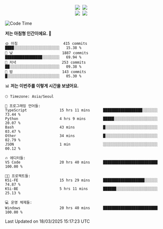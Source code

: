 
<p align="center">
<img src="https://img.shields.io/badge/java-007396?style=flat-square&logo=java&logoColor=white">&nbsp 
<img src="https://img.shields.io/badge/Python-3766AB?style=flat-square&logo=Python&logoColor=white"/></a>&nbsp<br>
<img src="https://img.shields.io/badge/Spring-F0F0F0?style=flat-square&logo=spring&logoColor='#6DB33F'">&nbsp 
<img src="https://img.shields.io/badge/Spring Security-F0F0F0?style=flat-square&logo=springsecurity&logoColor='#6DB33F'">&nbsp 

<!--START_SECTION:waka-->
![Code Time](http://img.shields.io/badge/Code%20Time-21%20hrs%2037%20mins-blue)

**저는 아침형 인간이에요. 🐤** 

```text
🌞 아침                     415 commits         ████░░░░░░░░░░░░░░░░░░░░░   15.38 % 
🌆 낮　                     1887 commits        █████████████████░░░░░░░░   69.94 % 
🌃 저녁                     253 commits         ██░░░░░░░░░░░░░░░░░░░░░░░   09.38 % 
🌙 밤　                     143 commits         █░░░░░░░░░░░░░░░░░░░░░░░░   05.30 % 
```


📊 **저는 이번주를 이렇게 시간을 보냈어요.** 

```text
🕑︎ Timezone: Asia/Seoul

💬 프로그래밍 언어들: 
TypeScript               15 hrs 11 mins      ██████████████████░░░░░░░   73.44 % 
Python                   4 hrs 9 mins        █████░░░░░░░░░░░░░░░░░░░░   20.07 % 
Bash                     43 mins             █░░░░░░░░░░░░░░░░░░░░░░░░   03.47 % 
Other                    34 mins             █░░░░░░░░░░░░░░░░░░░░░░░░   02.79 % 
JSON                     1 min               ░░░░░░░░░░░░░░░░░░░░░░░░░   00.12 % 

🔥 에디터들: 
VS Code                  20 hrs 40 mins      █████████████████████████   100.00 % 

🐱‍💻 프로젝트들: 
KSi-FE                   15 hrs 29 mins      ███████████████████░░░░░░   74.87 % 
KSi-BE                   5 hrs 11 mins       ██████░░░░░░░░░░░░░░░░░░░   25.13 % 

💻 운영 체제들: 
Windows                  20 hrs 40 mins      █████████████████████████   100.00 % 
```


 Last Updated on 18/03/2025 15:17:23 UTC
<!--END_SECTION:waka-->

<!-- ![Anurag's GitHub stats](https://github-readme-stats.vercel.app/api?username=bodol4748&show_icons=true&theme=radical) -->
<!--
**bodol4748/bodol4748** is a ✨ _special_ ✨ repository because its `README.md` (this file) appears on your GitHub profile.

Here are some ideas to get you started:

- 🔭 I’m currently working on ...
- 🌱 I’m currently learning ...
- 👯 I’m looking to collaborate on ...
- 🤔 I’m looking for help with ...
- 💬 Ask me about ...
- 📫 How to reach me: ...
- 😄 Pronouns: ...
- ⚡ Fun fact: ...
-->
